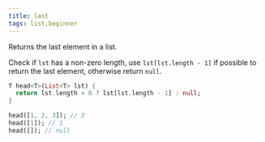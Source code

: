 ```yaml
---
title: last
tags: list,beginner
---
```


Returns the last element in a list.

Check if `lst` has a non-zero length, use `lst[lst.length - 1]` if possible to return the last element, otherwise return `null`.

```dart
T head<T>(List<T> lst) {
  return lst.length > 0 ? lst[lst.length - 1] : null;
}
```

```dart
head([1, 2, 3]); // 3
head([1]); // 1
head([]); // null
```
